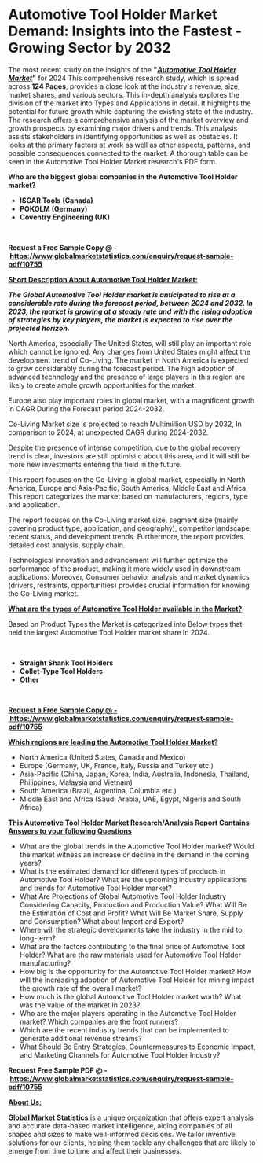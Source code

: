 <h1>Automotive Tool Holder Market Demand: Insights into the Fastest - Growing Sector by 2032</h1>
<p>The most recent study on the insights of the <strong>"</strong><a href="https://www.globalmarketstatistics.com/market-reports/automotive-tool-holder-market-10755"><strong><em>Automotive Tool Holder Market</em></strong></a><strong>"</strong>&nbsp;for 2024 This comprehensive research study, which is spread across <strong>124 Pages</strong>, provides a close look at the industry's revenue, size, market shares, and various sectors. This in-depth analysis explores the division of the market into Types and Applications in detail. It highlights the potential for future growth while capturing the existing state of the industry. The research offers a comprehensive analysis of the market overview and growth prospects by examining major drivers and trends. This analysis assists stakeholders in identifying opportunities as well as obstacles. It looks at the primary factors at work as well as other aspects, patterns, and possible consequences connected to the market. A thorough table can be seen in the Automotive Tool Holder Market research's PDF form.</p>
<p><strong>Who are the biggest global companies in the Automotive Tool Holder market?<br /></strong></p>
<ul>
<li><strong>ISCAR Tools (Canada)</strong></li>
<li><strong>POKOLM (Germany)</strong></li>
<li><strong>Coventry Engineering (UK)</strong></li>
</ul>
<p>&nbsp;</p>
<p><strong>Request a Free Sample Copy @ -&nbsp;</strong><a href="https://www.globalmarketstatistics.com/enquiry/request-sample-pdf/10755"><strong>https://www.globalmarketstatistics.com/enquiry/request-sample-pdf/10755</strong></a></p>
<p><strong><u>Short Description About Automotive Tool Holder Market:</u></strong></p>
<p><strong><em>The Global Automotive Tool Holder market is anticipated to rise at a considerable rate during the forecast period, between 2024 and 2032. In 2023, the market is growing at a steady rate and with the rising adoption of strategies by key players, the market is expected to rise over the projected horizon.</em></strong></p>
<p>North America, especially The United States, will still play an important role which cannot be ignored. Any changes from United States might affect the development trend of Co-Living. The market in North America is expected to grow considerably during the forecast period. The high adoption of advanced technology and the presence of large players in this region are likely to create ample growth opportunities for the market.</p>
<p>Europe also play important roles in global market, with a magnificent growth in CAGR During the Forecast period 2024-2032.</p>
<p>Co-Living Market size is projected to reach Multimillion USD by 2032, In comparison to 2024, at unexpected CAGR during 2024-2032.</p>
<p>Despite the presence of intense competition, due to the global recovery trend is clear, investors are still optimistic about this area, and it will still be more new investments entering the field in the future.</p>
<p>This report focuses on the Co-Living in global market, especially in North America, Europe and Asia-Pacific, South America, Middle East and Africa. This report categorizes the market based on manufacturers, regions, type and application.</p>
<p>The report focuses on the Co-Living market size, segment size (mainly covering product type, application, and geography), competitor landscape, recent status, and development trends. Furthermore, the report provides detailed cost analysis, supply chain.</p>
<p>Technological innovation and advancement will further optimize the performance of the product, making it more widely used in downstream applications. Moreover, Consumer behavior analysis and market dynamics (drivers, restraints, opportunities) provides crucial information for knowing the Co-Living market.</p>
<p><strong><u>What are the types of Automotive Tool Holder available in the Market?</u></strong></p>
<p>Based on Product Types the Market is categorized into Below types that held the largest Automotive Tool Holder market share In 2024.</p>
<p>&nbsp;</p>
<ul>
<li><strong>Straight Shank Tool Holders</strong></li>
<li><strong>Collet-Type Tool Holders</strong></li>
<li><strong>Other</strong></li>
</ul>
<p>&nbsp;</p>
<p><strong><u>Request a Free Sample Copy @ -&nbsp;</u></strong><a href="https://www.globalmarketstatistics.com/enquiry/request-sample-pdf/10755"><strong>https://www.globalmarketstatistics.com/enquiry/request-sample-pdf/10755</strong></a></p>
<p><strong><u>Which regions are leading the Automotive Tool Holder Market?</u></strong></p>
<ul>
<li>North America (United States, Canada and Mexico)</li>
<li>Europe (Germany, UK, France, Italy, Russia and Turkey etc.)</li>
<li>Asia-Pacific (China, Japan, Korea, India, Australia, Indonesia, Thailand, Philippines, Malaysia and Vietnam)</li>
<li>South America (Brazil, Argentina, Columbia etc.)</li>
<li>Middle East and Africa (Saudi Arabia, UAE, Egypt, Nigeria and South Africa)</li>
</ul>
<p><strong><u>This Automotive Tool Holder Market Research/Analysis Report Contains Answers to your following Questions</u></strong></p>
<ul>
<li>What are the global trends in the Automotive Tool Holder market? Would the market witness an increase or decline in the demand in the coming years?</li>
<li>What is the estimated demand for different types of products in Automotive Tool Holder? What are the upcoming industry applications and trends for Automotive Tool Holder market?</li>
<li>What Are Projections of Global Automotive Tool Holder Industry Considering Capacity, Production and Production Value? What Will Be the Estimation of Cost and Profit? What Will Be Market Share, Supply and Consumption? What about Import and Export?</li>
<li>Where will the strategic developments take the industry in the mid to long-term?</li>
<li>What are the factors contributing to the final price of Automotive Tool Holder? What are the raw materials used for Automotive Tool Holder manufacturing?</li>
<li>How big is the opportunity for the Automotive Tool Holder market? How will the increasing adoption of Automotive Tool Holder for mining impact the growth rate of the overall market?</li>
<li>How much is the global Automotive Tool Holder market worth? What was the value of the market In 2023?</li>
<li>Who are the major players operating in the Automotive Tool Holder market? Which companies are the front runners?</li>
<li>Which are the recent industry trends that can be implemented to generate additional revenue streams?</li>
<li>What Should Be Entry Strategies, Countermeasures to Economic Impact, and Marketing Channels for Automotive Tool Holder Industry?</li>
</ul>
<p><strong>Request Free Sample PDF @ -&nbsp;</strong><a href="https://www.globalmarketstatistics.com/enquiry/request-sample-pdf/10755"><strong>https://www.globalmarketstatistics.com/enquiry/request-sample-pdf/10755</strong></a></p>
<p><strong><u>About Us:</u></strong></p>
<p><a href="https://www.globalmarketstatistics.com/enquiry/request-sample-pdf/10755"><strong>Global Market Statistics</strong></a>&nbsp;is a unique organization that offers expert analysis and accurate data-based market intelligence, aiding companies of all shapes and sizes to make well-informed decisions. We tailor inventive solutions for our clients, helping them tackle any challenges that are likely to emerge from time to time and affect their businesses.</p>